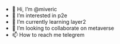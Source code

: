 - 👋 Hi, I’m @miveric
- 👀 I’m interested in p2e
- 🌱 I’m currently learning layer2
- 💞️ I’m looking to collaborate on metaverse
- 📫 How to reach me telegrem

<!---
miveric/miveric is a ✨ special ✨ repository because its `README.md` (this file) appears on your GitHub profile.
You can click the Preview link to take a look at your changes.
--->

